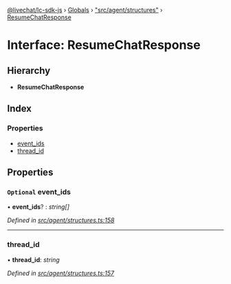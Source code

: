 [@livechat/lc-sdk-js](../README.md) › [Globals](../globals.md) › ["src/agent/structures"](../modules/_src_agent_structures_.md) › [ResumeChatResponse](_src_agent_structures_.resumechatresponse.md)

# Interface: ResumeChatResponse

## Hierarchy

* **ResumeChatResponse**

## Index

### Properties

* [event_ids](_src_agent_structures_.resumechatresponse.md#optional-event_ids)
* [thread_id](_src_agent_structures_.resumechatresponse.md#thread_id)

## Properties

### `Optional` event_ids

• **event_ids**? : *string[]*

*Defined in [src/agent/structures.ts:158](https://github.com/livechat/lc-sdk-js/blob/de56f05/src/agent/structures.ts#L158)*

___

###  thread_id

• **thread_id**: *string*

*Defined in [src/agent/structures.ts:157](https://github.com/livechat/lc-sdk-js/blob/de56f05/src/agent/structures.ts#L157)*
